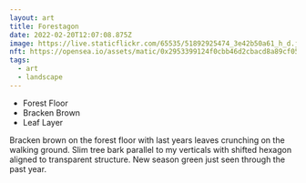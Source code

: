 ```yaml
---
layout: art
title: Forestagon
date: 2022-02-20T12:07:08.875Z
image: https://live.staticflickr.com/65535/51892925474_3e42b50a61_h_d.jpg
nft: https://opensea.io/assets/matic/0x2953399124f0cbb46d2cbacd8a89cf0599974963/48162648330355413914028108631647327469322174667090404439099707907406527725569/
tags:
  - art
  - landscape
---
```

* Forest Floor
* Bracken Brown
* Leaf Layer

Bracken brown on the forest floor with last years leaves crunching on the walking ground. Slim tree bark parallel to my verticals with shifted hexagon aligned to transparent structure. New season green just seen through the past year.